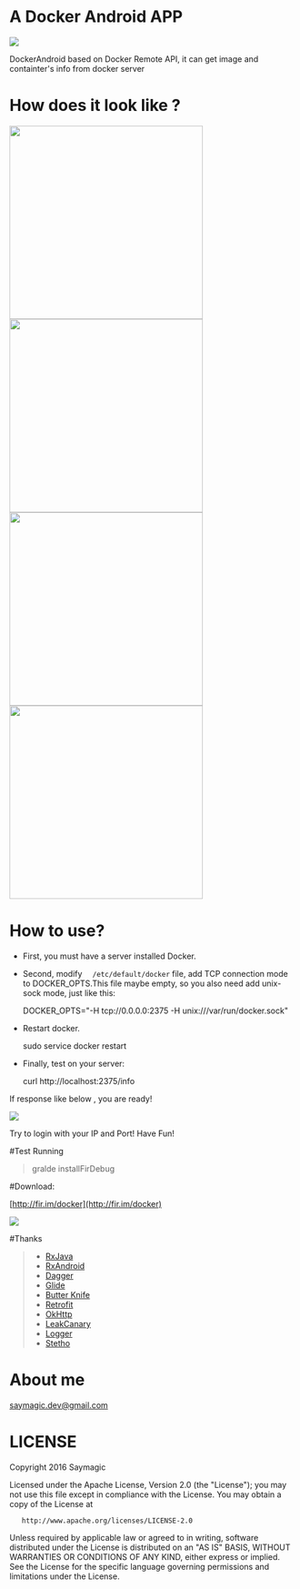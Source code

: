 # A Docker Android APP


![](img/logo.png)

DockerAndroid based on Docker Remote API, it can get image and containter's info from docker server

# How does it look like ?

<img src="img/Screenshot_2016-03-03-10-51-39.png" width="340" />
<img src="img/Screenshot_2016-03-03-10-51-51.png" width="340" />

<img src="img/Screenshot_2016-03-03-10-51-55.png" width="340" />
<img src="img/Screenshot_2016-03-03-10-52-28.png" width="340" />


# How to use?

* First, you must have a server installed Docker.
* Second, modify `  /etc/default/docker` file, add TCP connection mode to DOCKER_OPTS.This file maybe empty, so you also need add unix-sock mode, just like this:

	 DOCKER_OPTS="-H tcp://0.0.0.0:2375 -H unix:///var/run/docker.sock"
* Restart docker.
	
	 sudo service docker restart

* Finally, test on your server: 
	
	curl http://localhost:2375/info

If response like below , you are ready!

![](img/image_20160303102658.png)

Try to login with your IP and Port! Have Fun!

#Test Running

> gralde installFirDebug

#Download:

[http://fir.im/docker](http://fir.im/docker)

![](img/qrcode.png)

#Thanks 
>* [RxJava](https://github.com/ReactiveX/RxJava)
>* [RxAndroid](https://github.com/ReactiveX/RxAndroid) 
>* [Dagger](https://github.com/square/dagger)
>* [Glide](https://github.com/bumptech/glide)
>* [Butter Knife](https://github.com/JakeWharton/butterknife)
>* [Retrofit](https://github.com/square/retrofit)
>* [OkHttp](https://github.com/square/okhttp)
>* [LeakCanary](https://github.com/square/leakcanary)
>* [Logger](https://github.com/orhanobut/logger)
>* [Stetho](https://github.com/facebook/stetho)

# About me

saymagic.dev@gmail.com

# LICENSE

   Copyright 2016 Saymagic

   Licensed under the Apache License, Version 2.0 (the "License");
   you may not use this file except in compliance with the License.
   You may obtain a copy of the License at

       http://www.apache.org/licenses/LICENSE-2.0

   Unless required by applicable law or agreed to in writing, software
   distributed under the License is distributed on an "AS IS" BASIS,
   WITHOUT WARRANTIES OR CONDITIONS OF ANY KIND, either express or implied.
   See the License for the specific language governing permissions and
   limitations under the License.
